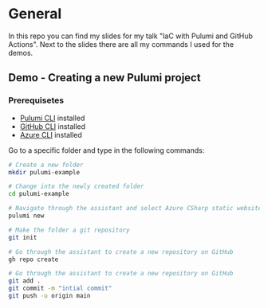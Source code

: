 # General
In this repo you can find my slides for my talk "IaC with Pulumi and GitHub Actions". Next to the slides there are all my commands I used for the demos.

## Demo - Creating a new Pulumi project

### Prerequisetes
- [Pulumi CLI](https://www.pulumi.com/docs/get-started/install/) installed
- [GitHub CLI](https://cli.github.com/) installed
- [Azure CLI](https://docs.microsoft.com/en-us/cli/azure/install-azure-cli) installed

Go to a specific folder and type in the following commands:

```bash
# Create a new folder
mkdir pulumi-example
```
```bash
# Change into the newly created folder
cd pulumi-example
```
```bash
# Navigate through the assistant and select Azure CSharp static website
pulumi new
```
```bash
# Make the folder a git repository
git init
```
```bash
# Go through the assistant to create a new repository on GitHub
gh repo create
```

```bash
# Go through the assistant to create a new repository on GitHub
git add . 
git commit -m "intial commit"
git push -u origin main
```

